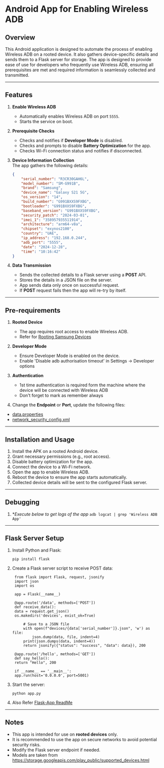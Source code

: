 # Android App for Enabling Wireless ADB

## Overview

This Android application is designed to automate the process of enabling Wireless ADB on a rooted device.
It also gathers device-specific details and sends them to a Flask server for storage.
The app is designed to provide ease of use for developers who frequently use Wireless ADB, ensuring all prerequisites are met and required information is seamlessly collected and transmitted.

---

## Features

1. **Enable Wireless ADB**
   - Automatically enables Wireless ADB on port `5555`.
   - Starts the service on boot.

2. **Prerequisite Checks**
   - Checks and notifies if **Developer Mode** is disabled.
   - Checks and prompts to disable **Battery Optimization** for the app.
   - Checks Wi-Fi connection status and notifies if disconnected.

3. **Device Information Collection**  
   The app gathers the following details:
   ```json
   {
       "serial_number": "R3CR30GAH6L",
       "model_number": "SM-G991B",
       "brand": "Samsung",
       "device_name": "Galaxy S21 5G",
       "os_version": "14",
       "build_number": "G991BXXS9FXBG",
       "bootloader": "G991BXXS9FXBG",
       "baseband_version": "G991BXXS9FXBG",
       "security_patch": "2024-03-01",
       "imei_1": "358957935511914",
       "architecture": "arm64-v8a",
       "chipset": "exynos2100",
       "country": "UAE",
       "ip_address": "192.168.0.244",
       "adb_port": "5555",
       "date": "2024-12-28",
       "time": "10:16:42"
   }
   ```

4. **Data Transmission**
   - Sends the collected details to a Flask server using a **POST** API.
   - Stores the details in a JSON file on the server.
   - App sends data only once on successful request.
   - If **POST** request fails then the app will re-try by itself.

---

## Pre-requirements

1. **Rooted Device**
   - The app requires root access to enable Wireless ADB.
   - Refer for [Rooting Samsung Devices](app/src/main/assets/Root_Samsung_Devices.md)

2. **Developer Mode**
   - Ensure Developer Mode is enabled on the device.
   - Enable 'Disable adb authorisation timeout' in Settings -> Developer options

3. **Authentication**
   - 1st time authentication is required form the machine where the device will be connected with Wireless ADB
   - Don't forget to mark as remember always

4. Change the **Endpoint** or **Port**, update the following files:
- [data.properties](app/src/main/assets/data.properties)
- [network_security_config.xml](app/src/main/res/xml/network_security_config.xml)

---
## Installation and Usage

1. Install the APK on a rooted Android device.
2. Grant necessary permissions (e.g., root access).
3. Disable battery optimization for the app.
4. Connect the device to a Wi-Fi network.
5. Open the app to enable Wireless ADB.
6. Reboot the device to ensure the app starts automatically.
7. Collected device details will be sent to the configured Flask server.

---

## Debugging

1. **Execute below to get logs of the app*
   `adb logcat | grep 'Wireless ADB App'`

---

## Flask Server Setup

1. Install Python and Flask:
   ```
   pip install flask
   ```
2. Create a Flask server script to receive POST data:
   ```
    from flask import Flask, request, jsonify
    import json
    import os
    
    app = Flask(__name__)
    
    @app.route('/data', methods=['POST'])
    def receive_data():
    data = request.get_json()
    os.makedirs('devices', exist_ok=True)
    
        # Save to a JSON file
        with open(f"devices/{data['serial_number']}.json", 'w') as file:
            json.dump(data, file, indent=4)
        print(json.dumps(data, indent=4))
        return jsonify({"status": "success", "data": data}), 200
    
    @app.route('/hello', methods=['GET'])
    def say_hello():
    return "Hello", 200
    
    if __name__ == '__main__':
    app.run(host='0.0.0.0', port=5001)

   ```
3. Start the server:
   ```
   python app.py
   ```
4. Also Refer [Flask-App ReadMe](app/src/main/assets/flask-app/ReadMe.md)
---

## Notes

- This app is intended for use on **rooted devices** only.
- It is recommended to use the app on secure networks to avoid potential security risks.
- Modify the Flask server endpoint if needed.
- Models are taken from https://storage.googleapis.com/play_public/supported_devices.html